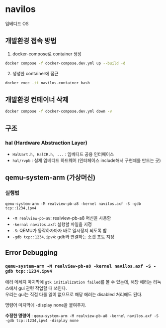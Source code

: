 # navilos
임베디드 OS

## 개발환경 접속 방법
1. docker-compose로 container 생성
```bash
docker compose -f docker-compose.dev.yml up --build -d
```
2. 생성한 container에 접근
```bash
docker exec -it navilos-container bash
```

## 개발환경 컨테이너 삭제
```bash
docker compose -f docker-compose.dev.yml down -v
```

## 구조
### hal (Hardware Abstraction Layer)
- `HalUart.h, HalIR.h, ...` : 임베디드 공용 인터페이스
- `hal/rvpb` : 실제 임베디드 하드웨어 (인터페이스 include해서 구현체를 만드는 곳)

## qemu-system-arm (가상머신)
### 실행법
```
qemu-system-arm -M realview-pb-a8 -kernel navilos.axf -S -gdb tcp::1234,ipv4
```
- `-M realview-pb-a8`: realview-pb-a8 머신을 사용함
- `-kernal navilos.axf`: 실행할 파일을 지정
- `-S`: QEMU가 동작하자마자 바로 일시정지 되도록 함
- `-gdb tcp::1234,ipv4`: gdb와 연결하는 소켓 포트 지정


## Error Debugging
### `qemu-system-arm -M realview-pb-a8 -kernel navilos.axf -S -gdb tcp::1234,ipv4` 

에러 메세지 마지막에 `gtk initialization failed`를 볼 수 있는데, 해당 에러는 리눅스에서 gui 관련 작업할 때 쓰인다.  
우리는 gui는 직접 다룰 일이 없으므로 해당 에러는 disabled 처리해도 된다.

명령어 마지막에 -display none을 붙여주자.

**수정한 명령어** : `qemu-system-arm -M realview-pb-a8 -kernel navilos.axf -S -gdb tcp::1234,ipv4 -display none`
